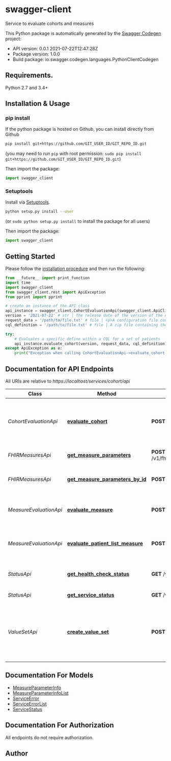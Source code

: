 # swagger-client
Service to evaluate cohorts and measures

This Python package is automatically generated by the [Swagger Codegen](https://github.com/swagger-api/swagger-codegen) project:

- API version: 0.0.1 2021-07-22T12:47:28Z
- Package version: 1.0.0
- Build package: io.swagger.codegen.languages.PythonClientCodegen

## Requirements.

Python 2.7 and 3.4+

## Installation & Usage
### pip install

If the python package is hosted on Github, you can install directly from Github

```sh
pip install git+https://github.com/GIT_USER_ID/GIT_REPO_ID.git
```
(you may need to run `pip` with root permission: `sudo pip install git+https://github.com/GIT_USER_ID/GIT_REPO_ID.git`)

Then import the package:
```python
import swagger_client 
```

### Setuptools

Install via [Setuptools](http://pypi.python.org/pypi/setuptools).

```sh
python setup.py install --user
```
(or `sudo python setup.py install` to install the package for all users)

Then import the package:
```python
import swagger_client
```

## Getting Started

Please follow the [installation procedure](#installation--usage) and then run the following:

```python
from __future__ import print_function
import time
import swagger_client
from swagger_client.rest import ApiException
from pprint import pprint

# create an instance of the API class
api_instance = swagger_client.CohortEvaluationApi(swagger_client.ApiClient(configuration))
version = '2021-07-22' # str | The release date of the version of the API you want to use. Specify dates in YYYY-MM-DD format. (default to 2021-07-22)
request_data = '/path/to/file.txt' # file | <p>A configuration file containing the information needed to process a cohort evaluation request. Two possible FHIR server endoints can be configured <code>dataServerConfig</code> and <code>terminologyServerConfig</code>. Only the <code>dataServerConfig</code> is required. If <code>terminologyServerConfig</code> is not provided, the connection details are assumed to be the same as the <code>dataServerConfig</code> connection.</p><p>The <code>defineToRun</code> will be the specific define of the given CQL to analyze the patients against</code></p><p>The <code>entrypoint</code> will be the cql file containing the define intended to run, as defined by the <code>defineToRun</code></p><p>The <code>patientIds</code> is a comma separated list of patients to run. Supplying a single patient does not need any trailing commas.</p><p>The parameter types and formats are described in detail in the <a href=\"http://alvearie.io/quality-measure-and-cohort-service/#/user-guide/parameter-formats?id=parameter-formats\">user guide</a>.</p><p>The <code>loggingLevel</code> will determine how much and what type of logging to provide. The options are NA, COVERAGE, and TRACE.</p><p>Example Contents:   <pre>{     \"dataServerConfig\": {         \"@class\": \"com.ibm.cohort.fhir.client.config.IBMFhirServerConfig\",         \"endpoint\": \"ENDPOINT\",         \"user\": \"USER\",         \"password\": \"PASSWORD\",         \"logInfo\": [             \"REQUEST_SUMMARY\",             \"RESPONSE_SUMMARY\"         ],         \"tenantId\": \"default\"     },     \"patientIds\": \"PATIENTIDS\",      \"parameters\": {             \"Measurement Period\": {                 \"type\": \"interval\",                 \"start\": {                     \"type\": \"date\",                     \"value\": \"2019-07-04\"                 },                 \"startInclusive\": true,                 \"end\": {                     \"type\": \"datetime\",                     \"value\": \"2020-07-04T00:00:00\"                 },                 \"endInclusive\": true     },     \"entrypoint\": Test-1.0.0.cql     \"defineToRun\": InitialPopulation     \"loggingLevel\": NA }</pre></p>
cql_definition = '/path/to/file.txt' # file | A zip file containing the cohort definition to run. NOTE: The name of the file must follow the convention [NAME]-[VERSION].zip

try:
    # Evaluates a specific define within a CQL for a set of patients
    api_instance.evaluate_cohort(version, request_data, cql_definition)
except ApiException as e:
    print("Exception when calling CohortEvaluationApi->evaluate_cohort: %s\n" % e)

```

## Documentation for API Endpoints

All URIs are relative to *https://localhost/services/cohort/api*

Class | Method | HTTP request | Description
------------ | ------------- | ------------- | -------------
*CohortEvaluationApi* | [**evaluate_cohort**](docs/CohortEvaluationApi.md#evaluate_cohort) | **POST** /v1/cohort-evaluation | Evaluates a specific define within a CQL for a set of patients
*FHIRMeasuresApi* | [**get_measure_parameters**](docs/FHIRMeasuresApi.md#get_measure_parameters) | **POST** /v1/fhir/measure/identifier/{measure_identifier_value}/parameters | Get measure parameters
*FHIRMeasuresApi* | [**get_measure_parameters_by_id**](docs/FHIRMeasuresApi.md#get_measure_parameters_by_id) | **POST** /v1/fhir/measure/{measure_id}/parameters | Get measure parameters by id
*MeasureEvaluationApi* | [**evaluate_measure**](docs/MeasureEvaluationApi.md#evaluate_measure) | **POST** /v1/evaluation | Evaluates a measure bundle for a single patient
*MeasureEvaluationApi* | [**evaluate_patient_list_measure**](docs/MeasureEvaluationApi.md#evaluate_patient_list_measure) | **POST** /v1/evaluation-patient-list | Evaluates a measure bundle for a list of patients
*StatusApi* | [**get_health_check_status**](docs/StatusApi.md#get_health_check_status) | **GET** /v1/status/health_check | Determine if service is running correctly
*StatusApi* | [**get_service_status**](docs/StatusApi.md#get_service_status) | **GET** /v1/status | Get status of service
*ValueSetApi* | [**create_value_set**](docs/ValueSetApi.md#create_value_set) | **POST** /v1/valueset | Insert a new value set to the fhir server or, if it already exists, update it in place


## Documentation For Models

 - [MeasureParameterInfo](docs/MeasureParameterInfo.md)
 - [MeasureParameterInfoList](docs/MeasureParameterInfoList.md)
 - [ServiceError](docs/ServiceError.md)
 - [ServiceErrorList](docs/ServiceErrorList.md)
 - [ServiceStatus](docs/ServiceStatus.md)


## Documentation For Authorization

 All endpoints do not require authorization.


## Author



